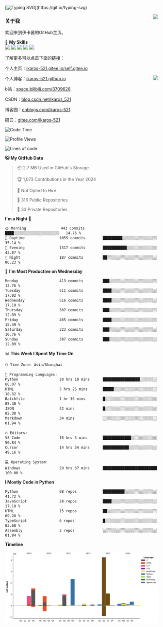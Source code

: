 [![Typing SVG](https://readme-typing-svg.herokuapp.com?size=25&duration=3000&color=8C43EA&vCenter=true&width=200&height=40&lines=Hi+Welcome+%F0%9F%91%8B%F0%9F%8F%BB;I'm+Love丶伊卡洛斯~~)](https://git.io/typing-svg)

<a href="#">
  <img align="right" src="https://github-readme-stats.vercel.app/api?username=Ikaros-521&count_private=true&show_icons=true&bg_color=15,f2f7fd,E0EAFC" />
</a>

### 关于我

欢迎来到伊卡酱的GitHub主页。

🌟 **My Skills**  
![](https://img.shields.io/badge/-C-A8B9CC?style=flat-square&logo=C&logoColor=fff)
![](https://img.shields.io/badge/-Python-3776AB?style=flat-square&logo=Python&logoColor=fff)
![](https://img.shields.io/badge/-JavaScript-F7DF1E?style=flat-square&logo=JavaScript&logoColor=fff)
![](https://img.shields.io/badge/-C++-00599C?style=flat-square&logo=Cpp&logoColor=fff)
![](https://img.shields.io/badge/-Linux-000000?style=flat-square&logo=Linux&logoColor=fff)

了解更多可以点击下面的链接：  

个人主页：[ikaros-521.gitee.io/self.gitee.io](https://ikaros-521.gitee.io/self.gitee.io/)  

<img align='right' src="https://github.com/Ikaros-521/Ikaros-521/assets/40910637/3a5e50bc-91dc-4aa5-b7a0-8b27ad1c2b33" height="330">

个人博客：[ikaros-521.github.io](https://ikaros-521.github.io/)  

b站：[space.bilibili.com/3709626](https://space.bilibili.com/3709626)  

CSDN：[blog.csdn.net/Ikaros_521](https://blog.csdn.net/Ikaros_521)  

博客园：[cnblogs.com/ikaros-521](https://www.cnblogs.com/ikaros-521)  

码云：[gitee.com/ikaros-521](https://gitee.com/ikaros-521)  


<!--START_SECTION:waka-->
![Code Time](http://img.shields.io/badge/Code%20Time-2%2C033%20hrs%2019%20mins-blue)

![Profile Views](http://img.shields.io/badge/Profile%20Views-3-blue)

![Lines of code](https://img.shields.io/badge/From%20Hello%20World%20I%27ve%20Written-13.3%20million%20lines%20of%20code-blue)

**🐱 My GitHub Data** 

> 📦 2.7 MB Used in GitHub's Storage 
 > 
> 🏆 1,073 Contributions in the Year 2024
 > 
> 🚫 Not Opted to Hire
 > 
> 📜 316 Public Repositories 
 > 
> 🔑 33 Private Repositories 
 > 
**I'm a Night 🦉** 

```text
🌞 Morning                443 commits         ████░░░░░░░░░░░░░░░░░░░░░   14.76 % 
🌆 Daytime                1055 commits        █████████░░░░░░░░░░░░░░░░   35.14 % 
🌃 Evening                1317 commits        ███████████░░░░░░░░░░░░░░   43.87 % 
🌙 Night                  187 commits         ██░░░░░░░░░░░░░░░░░░░░░░░   06.23 % 
```
📅 **I'm Most Productive on Wednesday** 

```text
Monday                   413 commits         ███░░░░░░░░░░░░░░░░░░░░░░   13.76 % 
Tuesday                  511 commits         ████░░░░░░░░░░░░░░░░░░░░░   17.02 % 
Wednesday                516 commits         ████░░░░░░░░░░░░░░░░░░░░░   17.19 % 
Thursday                 387 commits         ███░░░░░░░░░░░░░░░░░░░░░░   12.89 % 
Friday                   465 commits         ████░░░░░░░░░░░░░░░░░░░░░   15.49 % 
Saturday                 323 commits         ███░░░░░░░░░░░░░░░░░░░░░░   10.76 % 
Sunday                   387 commits         ███░░░░░░░░░░░░░░░░░░░░░░   12.89 % 
```


📊 **This Week I Spent My Time On** 

```text
🕑︎ Time Zone: Asia/Shanghai

💬 Programming Languages: 
Python                   20 hrs 10 mins      █████████████████░░░░░░░░   68.07 % 
HTML                     5 hrs 25 mins       █████░░░░░░░░░░░░░░░░░░░░   18.32 % 
Batchfile                1 hr 36 mins        █░░░░░░░░░░░░░░░░░░░░░░░░   05.40 % 
JSON                     42 mins             █░░░░░░░░░░░░░░░░░░░░░░░░   02.38 % 
Markdown                 34 mins             ░░░░░░░░░░░░░░░░░░░░░░░░░   01.94 % 

🔥 Editors: 
VS Code                  15 hrs 3 mins       █████████████░░░░░░░░░░░░   50.84 % 
Cursor                   14 hrs 34 mins      ████████████░░░░░░░░░░░░░   49.16 % 

💻 Operating System: 
Windows                  29 hrs 37 mins      █████████████████████████   100.00 % 
```

**I Mostly Code in Python** 

```text
Python                   68 repos            ██████████░░░░░░░░░░░░░░░   41.72 % 
JavaScript               28 repos            ████░░░░░░░░░░░░░░░░░░░░░   17.18 % 
HTML                     15 repos            ██░░░░░░░░░░░░░░░░░░░░░░░   09.20 % 
TypeScript               6 repos             █░░░░░░░░░░░░░░░░░░░░░░░░   03.68 % 
Assembly                 3 repos             ░░░░░░░░░░░░░░░░░░░░░░░░░   01.84 % 
```



**Timeline**

![Lines of Code chart](https://raw.githubusercontent.com/Ikaros-521/Ikaros-521/main/assets/bar_graph.png)


<!--END_SECTION:waka-->


<!--
**Ikaros-521/Ikaros-521** is a ✨ _special_ ✨ repository because its `README.md` (this file) appears on your GitHub profile.

Here are some ideas to get you started:

- 🔭 I’m currently working on ...
- 🌱 I’m currently learning ...
- 👯 I’m looking to collaborate on ...
- 🤔 I’m looking for help with ...
- 💬 Ask me about ...
- 📫 How to reach me: ...
- 😄 Pronouns: ...
- ⚡ Fun fact: ...
-->
